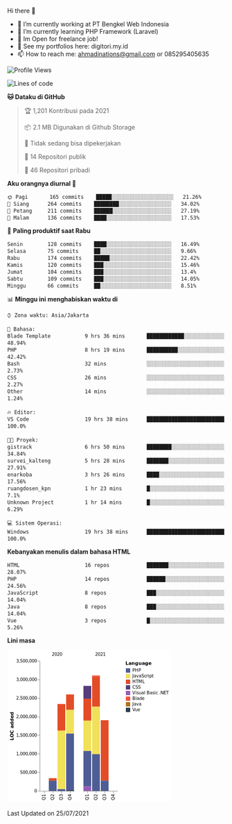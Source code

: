 Hi there 👋

- 🔭 I’m currently working at PT Bengkel Web Indonesia
- 🌱 I’m currently learning PHP Framework (Laravel)
- 📂 Im Open for freelance job!
- 🧷 See my portfolios here: digitori.my.id
- 📫 How to reach me: ahmadinations@gmail.com or 085295405635


<!--START_SECTION:waka-->
![Profile Views](http://img.shields.io/badge/Profil%20dilihat-5-blue)

![Lines of code](https://img.shields.io/badge/Sejak%20Hello%20World%20aku%20telah%20menulis-13.1%20million%20baris%20kode-blue)

**🐱 Dataku di GitHub** 

> 🏆 1,201 Kontribusi pada 2021
 > 
> 📦 2.1 MB Digunakan di Github Storage 
 > 
> 🚫 Tidak sedang bisa dipekerjakan
 > 
> 📜 14 Repositori publik 
 > 
> 🔑 46 Repositori pribadi  
 > 
**Aku orangnya diurnal 🐤** 

```text
🌞 Pagi       165 commits    █████░░░░░░░░░░░░░░░░░░░░   21.26% 
🌆 Siang      264 commits    ████████░░░░░░░░░░░░░░░░░   34.02% 
🌃 Petang     211 commits    ██████░░░░░░░░░░░░░░░░░░░   27.19% 
🌙 Malam      136 commits    ████░░░░░░░░░░░░░░░░░░░░░   17.53%

```
📅 **Paling produktif saat Rabu** 

```text
Senin        128 commits    ████░░░░░░░░░░░░░░░░░░░░░   16.49% 
Selasa       75 commits     ██░░░░░░░░░░░░░░░░░░░░░░░   9.66% 
Rabu         174 commits    █████░░░░░░░░░░░░░░░░░░░░   22.42% 
Kamis        120 commits    ███░░░░░░░░░░░░░░░░░░░░░░   15.46% 
Jumat        104 commits    ███░░░░░░░░░░░░░░░░░░░░░░   13.4% 
Sabtu        109 commits    ███░░░░░░░░░░░░░░░░░░░░░░   14.05% 
Minggu       66 commits     ██░░░░░░░░░░░░░░░░░░░░░░░   8.51%

```


📊 **Minggu ini menghabiskan waktu di** 

```text
⌚︎ Zona waktu: Asia/Jakarta

💬 Bahasa: 
Blade Template           9 hrs 36 mins       ████████████░░░░░░░░░░░░░   48.94% 
PHP                      8 hrs 19 mins       ██████████░░░░░░░░░░░░░░░   42.42% 
Bash                     32 mins             ░░░░░░░░░░░░░░░░░░░░░░░░░   2.73% 
CSS                      26 mins             ░░░░░░░░░░░░░░░░░░░░░░░░░   2.27% 
Other                    14 mins             ░░░░░░░░░░░░░░░░░░░░░░░░░   1.24%

🔥 Editor: 
VS Code                  19 hrs 38 mins      █████████████████████████   100.0%

🐱‍💻 Proyek: 
gistrack                 6 hrs 50 mins       ████████░░░░░░░░░░░░░░░░░   34.84% 
survei_kalteng           5 hrs 28 mins       ███████░░░░░░░░░░░░░░░░░░   27.91% 
enarkoba                 3 hrs 26 mins       ████░░░░░░░░░░░░░░░░░░░░░   17.56% 
ruangdosen_kpn           1 hr 23 mins        █░░░░░░░░░░░░░░░░░░░░░░░░   7.1% 
Unknown Project          1 hr 14 mins        █░░░░░░░░░░░░░░░░░░░░░░░░   6.29%

💻 Sistem Operasi: 
Windows                  19 hrs 38 mins      █████████████████████████   100.0%

```

**Kebanyakan menulis dalam bahasa HTML** 

```text
HTML                     16 repos            ███████░░░░░░░░░░░░░░░░░░   28.07% 
PHP                      14 repos            ██████░░░░░░░░░░░░░░░░░░░   24.56% 
JavaScript               8 repos             ███░░░░░░░░░░░░░░░░░░░░░░   14.04% 
Java                     8 repos             ███░░░░░░░░░░░░░░░░░░░░░░   14.04% 
Vue                      3 repos             █░░░░░░░░░░░░░░░░░░░░░░░░   5.26%

```


**Lini masa**

![Chart not found](https://raw.githubusercontent.com/MuhamadAhmadin/MuhamadAhmadin/master/charts/bar_graph.png) 


 Last Updated on 25/07/2021
<!--END_SECTION:waka-->
